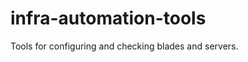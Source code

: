 infra-automation-tools
======================

Tools for configuring and checking blades and servers.

